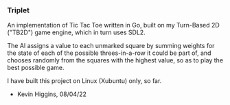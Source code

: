 ### Triplet

An implementation of Tic Tac Toe written in Go, built on my Turn-Based 2D ("TB2D") game engine, which in turn uses SDL2.

The AI assigns a value to each unmarked square by summing weights for the state of each of the possible threes-in-a-row it could be part of, and chooses randomly from the squares with the highest value, so as to play the best possible game.

I have built this project on Linux (Xubuntu) only, so far.

 - Kevin Higgins, 08/04/22
